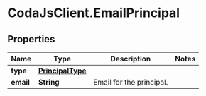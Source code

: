 # CodaJsClient.EmailPrincipal

## Properties
Name | Type | Description | Notes
------------ | ------------- | ------------- | -------------
**type** | [**PrincipalType**](PrincipalType.md) |  | 
**email** | **String** | Email for the principal. | 
